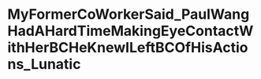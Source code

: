 # MyFormerCoWorkerSaid_PaulWangHadAHardTimeMakingEyeContactWithHerBCHeKnewILeftBCOfHisActions_Lunatic